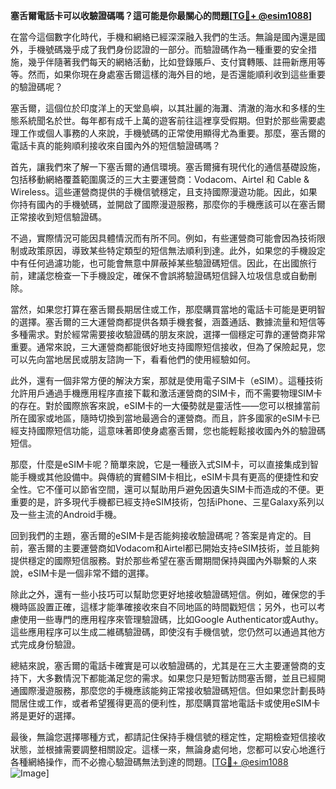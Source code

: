 **塞舌爾電話卡可以收驗證碼嗎？這可能是你最關心的問題[[TG💪+ @esim1088](https://t.me/s/esim1088)]**

在當今這個數字化時代，手機和網絡已經深深融入我們的生活。無論是國內還是國外，手機號碼幾乎成了我們身份認證的一部分。而驗證碼作為一種重要的安全措施，幾乎伴隨著我們每天的網絡活動，比如登錄賬戶、支付寶轉賬、註冊新應用等等。然而，如果你現在身處塞舌爾這樣的海外目的地，是否還能順利收到這些重要的驗證碼呢？

塞舌爾，這個位於印度洋上的天堂島嶼，以其壯麗的海灘、清澈的海水和多樣的生態系統聞名於世。每年都有成千上萬的遊客前往這裡享受假期。但對於那些需要處理工作或個人事務的人來說，手機號碼的正常使用顯得尤為重要。那麼，塞舌爾的電話卡真的能夠順利接收來自國內外的短信驗證碼嗎？

首先，讓我們來了解一下塞舌爾的通信環境。塞舌爾擁有現代化的通信基礎設施，包括移動網絡覆蓋範圍廣泛的三大主要運營商：Vodacom、Airtel 和 Cable & Wireless。這些運營商提供的手機信號穩定，且支持國際漫遊功能。因此，如果你持有國內的手機號碼，並開啟了國際漫遊服務，那麼你的手機應該可以在塞舌爾正常接收到短信驗證碼。

不過，實際情況可能因具體情況而有所不同。例如，有些運營商可能會因為技術限制或政策原因，導致某些特定類型的短信無法順利到達。此外，如果您的手機設定中有任何過濾功能，也可能會無意中屏蔽掉某些驗證碼短信。因此，在出國旅行前，建議您檢查一下手機設定，確保不會誤將驗證碼短信歸入垃圾信息或自動刪除。

當然，如果您打算在塞舌爾長期居住或工作，那麼購買當地的電話卡可能是更明智的選擇。塞舌爾的三大運營商都提供各類手機套餐，涵蓋通話、數據流量和短信等多種需求。對於經常需要接收驗證碼的朋友來說，選擇一個穩定可靠的運營商非常重要。通常來說，三大運營商都能很好地支持國際短信接收，但為了保險起見，您可以先向當地居民或朋友諮詢一下，看看他們的使用經驗如何。

此外，還有一個非常方便的解決方案，那就是使用電子SIM卡（eSIM）。這種技術允許用戶通過手機應用程序直接下載和激活運營商的SIM卡，而不需要物理SIM卡的存在。對於國際旅客來說，eSIM卡的一大優勢就是靈活性——您可以根據當前所在國家或地區，隨時切換到當地最適合的運營商。而且，許多國家的eSIM卡已經支持國際短信功能，這意味著即使身處塞舌爾，您也能輕鬆接收國內外的驗證碼短信。

那麼，什麼是eSIM卡呢？簡單來說，它是一種嵌入式SIM卡，可以直接集成到智能手機或其他設備中。與傳統的實體SIM卡相比，eSIM卡具有更高的便捷性和安全性。它不僅可以節省空間，還可以幫助用戶避免因遺失SIM卡而造成的不便。更重要的是，許多現代手機都已經支持eSIM技術，包括iPhone、三星Galaxy系列以及一些主流的Android手機。

回到我們的主題，塞舌爾的eSIM卡是否能夠接收驗證碼呢？答案是肯定的。目前，塞舌爾的主要運營商如Vodacom和Airtel都已開始支持eSIM技術，並且能夠提供穩定的國際短信服務。對於那些希望在塞舌爾期間保持與國內外聯繫的人來說，eSIM卡是一個非常不錯的選擇。

除此之外，還有一些小技巧可以幫助您更好地接收驗證碼短信。例如，確保您的手機時區設置正確，這樣才能準確接收來自不同地區的時間戳短信；另外，也可以考慮使用一些專門的應用程序來管理驗證碼，比如Google Authenticator或Authy。這些應用程序可以生成二維碼驗證碼，即使沒有手機信號，您仍然可以通過其他方式完成身份驗證。

總結來說，塞舌爾的電話卡確實是可以收驗證碼的，尤其是在三大主要運營商的支持下，大多數情況下都能滿足您的需求。如果您只是短暫訪問塞舌爾，並且已經開通國際漫遊服務，那麼您的手機應該能夠正常接收驗證碼短信。但如果您計劃長時間居住或工作，或者希望獲得更高的便利性，那麼購買當地電話卡或使用eSIM卡將是更好的選擇。

最後，無論您選擇哪種方式，都請記住保持手機信號的穩定性，定期檢查短信接收狀態，並根據需要調整相關設定。這樣一來，無論身處何地，您都可以安心地進行各種網絡操作，而不必擔心驗證碼無法到達的問題。[[TG💪+ @esim1088](https://t.me/s/esim1088) ![Image](https://i.postimg.cc/4NQfJmqS/Snipaste-2025-05-13-00-14-12.png)]